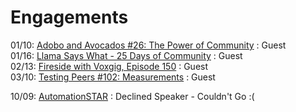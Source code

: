 # Engagements
01/10: [Adobo and Avocados #26: The Power of Community](https://www.youtube.com/live/TciFUzx69xY?si=63EzBJpdDivp8_oj) : Guest   
01/16: [Llama Says What - 25 Days of Community](https://llamasayswhat.substack.com/p/25-days-of-community-tara-walton) : Guest  
02/13: [Fireside with Voxgig, Episode 150](https://www.voxgig.com/podcast/tara-walton-test-automation-developer) : Guest  
03/10: [Testing Peers #102: Measurements]() : Guest

10/09: [AutomationSTAR](https://automation.eurostarsoftwaretesting.com/) : Declined Speaker - Couldn't Go :( 
